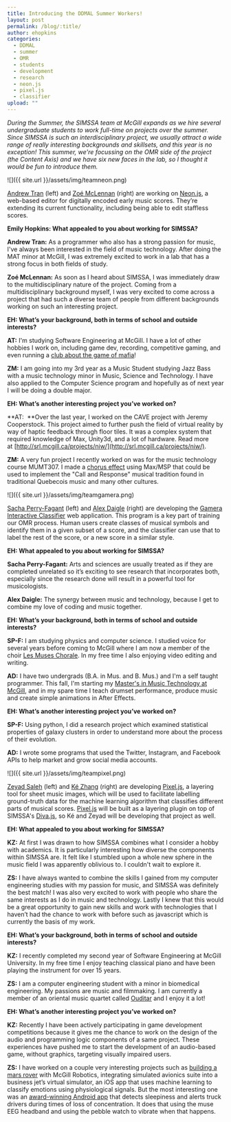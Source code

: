 ```yaml
---
title: Introducing the DDMAL Summer Workers!
layout: post
permalink: /blog/:title/
author: ehopkins
categories:
  - DDMAL
  - summer
  - OMR
  - students
  - development
  - research
  - neon.js
  - pixel.js
  - classifier
upload: ""
---
```


_During the Summer, the SIMSSA team at McGill expands as we hire several undergraduate students to work full-time on projects over the summer. Since SIMSSA is such an interdisciplinary project, we usually attract a wide range of really interesting backgrounds and skillsets, and this year is no exception! This summer, we're focussing on the OMR side of the project (the Content Axis) and we have six new faces in the lab, so I thought it would be fun to introduce them._

![]({{ site.url }}/assets/img/teamneon.png)

[Andrew Tran](https://github.com/ATranimal) (left) and [Zoé McLennan](https://github.com/zoemcl) (right) are working on [Neon.js](https://github.com/DDMAL/Neon.js), a web-based editor for digitally encoded early music scores. They’re extending its current functionality, including being able to edit staffless scores.

**Emily Hopkins: What appealed to you about working for SIMSSA?**

**Andrew Tran:** As a programmer who also has a strong passion for music, I've always been interested in the field of music technology. After doing the MAT minor at McGill, I was extremely excited to work in a lab that has a strong focus in both fields of study.

**Zoé McLennan:** As soon as I heard about SIMSSA, I was immediately draw to the multidisciplinary nature of the project. Coming from a multidisciplinary background myself, I was very excited to come across a project that had such a diverse team of people from different backgrounds working on such an interesting project.

**EH: What’s your background, both in terms of school and outside interests?**

**AT:** I'm studying Software Engineering at McGill. I have a lot of other hobbies I work on, including game dev, recording, competitive gaming, and even running a [club about the game of mafia](https://www.facebook.com/groups/mcgillmafia/)!

**ZM:** I am going into my 3rd year as a Music Student studying Jazz Bass with a music technology minor in Music, Science and Technology. I have also applied to the Computer Science program and hopefully as of next year I will be doing a double major. 

**EH: What’s another interesting project you’ve worked on?**

**AT:  **Over the last year, I worked on the CAVE project with Jeremy Cooperstock. This project aimed to further push the field of virtual reality by way of haptic feedback through floor tiles. It was a complex system that required knowledge of Max, Unity3d, and a lot of hardware. Read more at [http://srl.mcgill.ca/projects/niw/](http://srl.mcgill.ca/projects/niw/).

**ZM:** A very fun project I recently worked on was for the music technology course MUMT307. I made a [chorus effect](https://sites.google.com/view/mumt307zm/home) using Max/MSP that could be used to implement the "Call and Response" musical tradition found in traditional Quebecois music and many other cultures.

![]({{ site.url }}/assets/img/teamgamera.png)

[Sacha Perry-Fagant](https://github.com/pf-physics) (left) and [Alex Daigle](https://github.com/deepio) (right) are developing the [Gamera Interactive Classifier](https://github.com/DDMAL/Interactive-Classifier) web application. This program is a key part of training our OMR process. Human users create classes of musical symbols and identify them in a given subset of a score, and the classifier can use that to label the rest of the score, or a new score in a similar style.

**EH: What appealed to you about working for SIMSSA?**

**Sacha Perry-Fagant:** Arts and sciences are usually treated as if they are completed unrelated so it’s exciting to see research that incorporates both, especially since the research done will result in a powerful tool for musicologists.

**Alex Daigle:** The synergy between music and technology, because I get to combine my love of coding and music together. 

**EH: What’s your background, both in terms of school and outside interests?**

**SP-F:** I am studying physics and computer science. I studied voice for several years before coming to McGill where I am now a member of the choir [Les Muses Chorale](http://lesmuseschorale.wixsite.com/lesmuseschorale). In my free time I also enjoying video editing and writing.

**AD:** I have two undergrads (B.A. in Mus. and B. Mus.) and I'm a self taught programmer. This fall, I'm starting my [Master's in Music Technology at McGill](http://www.mcgill.ca/music/programs/ma-music-technology), and in my spare time I teach drumset performance, produce music and create simple animations in After Effects.

**EH: What’s another interesting project you’ve worked on?**

**SP-F:** Using python, I did a research project which examined statistical properties of galaxy clusters in order to understand more about the process of their evolution.

**AD:** I wrote some programs that used the Twitter, Instagram, and Facebook APIs to help market and grow social media accounts.

![]({{ site.url }}/assets/img/teampixel.png)

[Zeyad Saleh](http://zeyadsaleh.me) (left) and [Ké Zhang](https://github.com/PotassiumK) (right) are developing [Pixel.js](https://github.com/DDMAL/Pixel.js), a layering tool for sheet music images, which will be used to facilitate labelling ground-truth data for the machine learning algorithm that classifies different parts of musical scores. [Pixel.js](https://github.com/DDMAL/Pixel.js) will be built as a layering plugin on top of SIMSSA's [Diva.js](https://github.com/DDMAL/diva.js), so Ké and Zeyad will be developing that project as well.

**EH: What appealed to you about working for SIMSSA?**

**KZ:** At first I was drawn to how SIMSSA combines what I consider a hobby with academics. It is particularly interesting how diverse the components within SIMSSA are. It felt like I stumbled upon a whole new sphere in the music field I was apparently oblivious to. I couldn't wait to explore it.

**ZS:** I have always wanted to combine the skills I gained from my computer engineering studies with my passion for music, and SIMSSA was definitely the best match! I was also very excited to work with people who share the same interests as I do in music and technology. Lastly I knew that this would be a great opportunity to gain new skills and work with technologies that I haven’t had the chance to work with before such as javascript which is currently the basis of my work.

**EH: What’s your background, both in terms of school and outside interests?**

**KZ:** I recently completed my second year of Software Engineering at McGill University. In my free time I enjoy teaching classical piano and have been playing the instrument for over 15 years.  

**ZS:** I am a computer engineering student with a minor in biomedical engineering. My passions are music and filmmaking. I am currently a member of an oriental music quartet called [Ouditar](https://www.facebook.com/ouditar) and I enjoy it a lot!

**EH: What’s another interesting project you’ve worked on?**

**KZ:** Recently I have been actively participating in game development competitions because it gives me the chance to work on the design of the audio and programming logic components of a same project. These experiences have pushed me to start the development of an audio-based game, without graphics, targeting visually impaired users. 

**ZS:** I have worked on a couple very interesting projects such as [building a mars rover](http://mcgillrobotics.com/vehicles/mars-rover/) with McGill Robotics, integrating simulated avionics suite into a business jet’s virtual simulator, an iOS app that uses machine learning to classify emotions using physiological signals. But the most interesting one was an [award-winning Android app](https://devpost.com/software/drivesafe-df52eg) that detects sleepiness and alerts truck drivers during times of loss of concentration. It does that using the muse EEG headband and using the pebble watch to vibrate when that happens.
